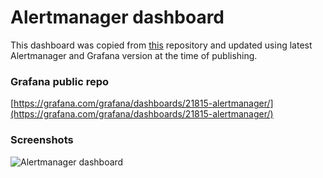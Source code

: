# Alertmanager dashboard
This dashboard was copied from [this](https://github.com/FUSAKLA/alertmanager-grafana-dashboard) repository and updated using latest Alertmanager and Grafana version at the time of publishing.

### Grafana public repo
[https://grafana.com/grafana/dashboards/21815-alertmanager/](https://grafana.com/grafana/dashboards/21815-alertmanager/)

### Screenshots
![Alertmanager dashboard](https://grafana.com/api/dashboards/21815/images/16958/image)
